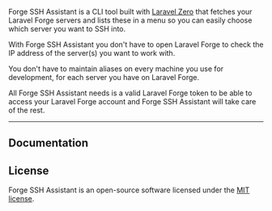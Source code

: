 Forge SSH Assistant is a CLI tool built with [Laravel Zero](https://laravel-zero.com) that fetches your Laravel Forge servers and lists these in a menu so you can easily choose which server you want to SSH into.

With Forge SSH Assistant you don't have to open Laravel Forge to check the IP address of the server(s) you want to work with. 

You don't have to maintain aliases on every machine you use for development, for each server you have on Laravel Forge.

All Forge SSH Assistant needs is a valid Laravel Forge token to be able to access your Laravel Forge account 
and Forge SSH Assistant will take care of the rest.

------

## Documentation



## License

Forge SSH Assistant is an open-source software licensed under the [MIT license](https://raw.githubusercontent.com/WackyStudio/ForgeSSHAssistant/master/LICENSE.md).

